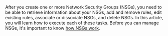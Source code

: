 After you create one or more Network Security Groups (NSGs), you need to be able to retrieve information about your NSGs, add and remove rules, edit existing rules, associate or dissociate NSGs, and delete NSGs. In this article, you will learn how to execute each of these tasks. Before you can manage NSGs, it's important to know [how NSGs work](/documentation/articles/virtual-networks-nsg/). 

